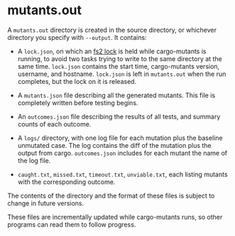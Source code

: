 # mutants.out

A `mutants.out` directory is created in the source directory, or whichever directory you specify with `--output`. It contains:

* A `lock.json`, on which an [fs2 lock](https://docs.rs/fs2) is held while
  cargo-mutants is running, to avoid two tasks trying to write to the same
  directory at the same time. `lock.json` contains the start time, cargo-mutants
  version, username, and hostname. `lock.json` is left in `mutants.out` when the
  run completes, but the lock on it is released.

* A `mutants.json` file describing all the generated mutants.
  This file is completely written before testing begins.

* An `outcomes.json` file describing the results of all tests,
  and summary counts of each outcome.

* A `logs/` directory, with one log file for each mutation plus the baseline
  unmutated case. The log contains the diff of the mutation plus the output from
  cargo. `outcomes.json` includes for each mutant the name of the log file.

* `caught.txt`, `missed.txt`, `timeout.txt`, `unviable.txt`, each listing mutants with the corresponding outcome.

The contents of the directory and the format of these files is subject to change in future versions.

These files are incrementally updated while cargo-mutants runs, so other programs can read them to follow progress.
